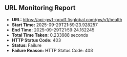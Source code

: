 ## URL Monitoring Report

- **URL:** https://api-gw1-prod1.fisglobal.com/gw/v1/health
- **Start Time:** 2025-09-29T21:59:23.928257
- **End Time:** 2025-09-29T21:59:24.162245
- **Total Time Taken:** 0.233988 seconds
- **HTTP Status Code:** 403
- **Status:** Failure
- **Failure Reason:** HTTP Status Code: 403
